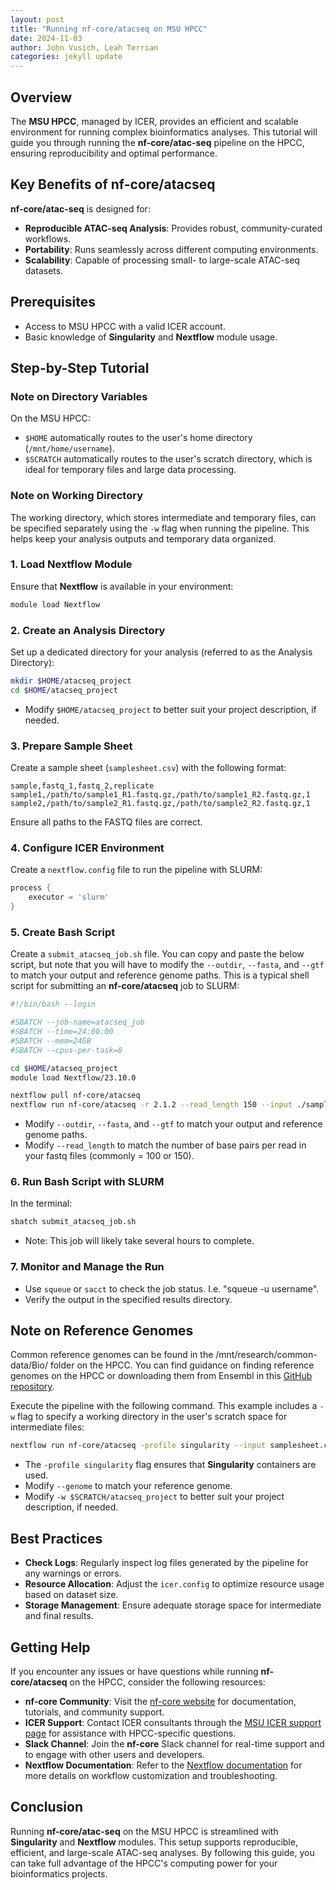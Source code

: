 ```yaml
---
layout: post
title: "Running nf-core/atacseq on MSU HPCC"
date: 2024-11-03
author: John Vusich, Leah Terrian
categories: jekyll update
---
```


## Overview

The **MSU HPCC**, managed by ICER, provides an efficient and scalable environment for running complex bioinformatics analyses. This tutorial will guide you through running the **nf-core/atac-seq** pipeline on the HPCC, ensuring reproducibility and optimal performance.

## Key Benefits of nf-core/atacseq

**nf-core/atac-seq** is designed for:

- **Reproducible ATAC-seq Analysis**: Provides robust, community-curated workflows.
- **Portability**: Runs seamlessly across different computing environments.
- **Scalability**: Capable of processing small- to large-scale ATAC-seq datasets.

## Prerequisites

- Access to MSU HPCC with a valid ICER account.
- Basic knowledge of **Singularity** and **Nextflow** module usage.

## Step-by-Step Tutorial

### Note on Directory Variables

On the MSU HPCC:

- `$HOME` automatically routes to the user's home directory (`/mnt/home/username`).
- `$SCRATCH` automatically routes to the user's scratch directory, which is ideal for temporary files and large data processing.

### Note on Working Directory

The working directory, which stores intermediate and temporary files, can be specified separately using the `-w` flag when running the pipeline. This helps keep your analysis outputs and temporary data organized.

### 1. Load Nextflow Module

Ensure that **Nextflow** is available in your environment:

```bash
module load Nextflow
```

### 2. Create an Analysis Directory

Set up a dedicated directory for your analysis (referred to as the Analysis Directory):

```bash
mkdir $HOME/atacseq_project
cd $HOME/atacseq_project
```

- Modify `$HOME/atacseq_project` to better suit your project description, if needed.

### 3. Prepare Sample Sheet

Create a sample sheet (`samplesheet.csv`) with the following format:

```csv
sample,fastq_1,fastq_2,replicate
sample1,/path/to/sample1_R1.fastq.gz,/path/to/sample1_R2.fastq.gz,1
sample2,/path/to/sample2_R1.fastq.gz,/path/to/sample2_R2.fastq.gz,1
```

Ensure all paths to the FASTQ files are correct.

### 4. Configure ICER Environment

Create a `nextflow.config` file to run the pipeline with SLURM:

```groovy
process {
    executor = 'slurm'
}
```

### 5. Create Bash Script

Create a `submit_atacseq_job.sh` file. You can copy and paste the below script, but note that you will have to modify the `--outdir`, `--fasta`, and `--gtf` to match your output and reference genome paths.
This is a typical shell script for submitting an **nf-core/atacseq** job to SLURM:

```bash
#!/bin/bash --login

#SBATCH --job-name=atacseq_job
#SBATCH --time=24:00:00
#SBATCH --mem=24GB
#SBATCH --cpus-per-task=8

cd $HOME/atacseq_project
module load Nextflow/23.10.0

nextflow pull nf-core/atacseq
nextflow run nf-core/atacseq -r 2.1.2 --read_length 150 --input ./samplesheet.csv -profile singularity --outdir ./atacseq_results --fasta ./Homo_sapiens.GRCh38.dna.primary_assembly.fa.gz --gtf ./Homo_sapiens.GRCh38.108.gtf.gz -work-dir $SCRATCH/atacseq_work -c ./nextflow.config
```

- Modify `--outdir`, `--fasta`, and `--gtf` to match your output and reference genome paths.
- Modify `--read_length` to match the number of base pairs per read in your fastq files (commonly = 100 or 150).

### 6. Run Bash Script with SLURM
In the terminal:

```bash
sbatch submit_atacseq_job.sh
```
- Note: This job will likely take several hours to complete.

### 7. Monitor and Manage the Run

- Use `squeue` or `sacct` to check the job status. I.e. "squeue -u username".
- Verify the output in the specified results directory.

## Note on Reference Genomes

Common reference genomes can be found in the /mnt/research/common-data/Bio/ folder on the HPCC. You can find guidance on finding reference genomes on the HPCC or downloading them from Ensembl in this [GitHub repository](https://github.com/johnvusich/reference-genomes).

Execute the pipeline with the following command. This example includes a `-w` flag to specify a working directory in the user's scratch space for intermediate files:

```bash
nextflow run nf-core/atacseq -profile singularity --input samplesheet.csv --genome GRCh38 -c nextflow.config -w $SCRATCH/atacseq_project
```

- The `-profile singularity` flag ensures that **Singularity** containers are used.
- Modify `--genome` to match your reference genome.
- Modify `-w $SCRATCH/atacseq_project` to better suit your project description, if needed.

## Best Practices

- **Check Logs**: Regularly inspect log files generated by the pipeline for any warnings or errors.
- **Resource Allocation**: Adjust the `icer.config` to optimize resource usage based on dataset size.
- **Storage Management**: Ensure adequate storage space for intermediate and final results.

## Getting Help

If you encounter any issues or have questions while running **nf-core/atacseq** on the HPCC, consider the following resources:

- **nf-core Community**: Visit the [nf-core website](https://nf-co.re) for documentation, tutorials, and community support.
- **ICER Support**: Contact ICER consultants through the [MSU ICER support page](https://icer.msu.edu/contact) for assistance with HPCC-specific questions.
- **Slack Channel**: Join the **nf-core** Slack channel for real-time support and to engage with other users and developers.
- **Nextflow Documentation**: Refer to the [Nextflow documentation](https://www.nextflow.io/docs/latest/index.html) for more details on workflow customization and troubleshooting.

## Conclusion

Running **nf-core/atac-seq** on the MSU HPCC is streamlined with **Singularity** and **Nextflow** modules. This setup supports reproducible, efficient, and large-scale ATAC-seq analyses. By following this guide, you can take full advantage of the HPCC's computing power for your bioinformatics projects.

